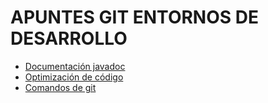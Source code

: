 # APUNTES GIT ENTORNOS DE DESARROLLO
 - [Documentación javadoc](./javadoc.md)
 - [Optimización de código](./optimizacion.md)
 - [Comandos de git](./comandos-git.md)